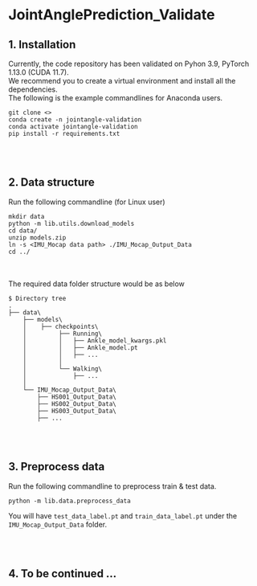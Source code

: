 # JointAnglePrediction_Validate

## 1. Installation
Currently, the code repository has been validated on Pyhon 3.9, PyTorch 1.13.0 (CUDA 11.7). <br>
We recommend you to create a virtual environment and install all the dependencies. <br>
The following is the example commandlines for Anaconda users.

```
git clone <>
conda create -n jointangle-validation
conda activate jointangle-validation
pip install -r requirements.txt
```
<br><br>

## 2. Data structure
Run the following commandline (for Linux user)
```
mkdir data
python -m lib.utils.download_models
cd data/
unzip models.zip
ln -s <IMU_Mocap data path> ./IMU_Mocap_Output_Data
cd ../
```

<br><br>
The required data folder structure would be as below
```
$ Directory tree
.
├── data\
    ├── models\
    │    ├── checkpoints\ 
    │         ├── Running\
    │         │   ├── Ankle_model_kwargs.pkl
    │         │   ├── Ankle_model.pt
    │         │   ├── ...
    │         │
    │         └── Walking\
    │             ├── ...
    │
    └── IMU_Mocap_Output_Data\
        ├── HS001_Output_Data\
        ├── HS002_Output_Data\
        ├── HS003_Output_Data\
        ├── ...
```
<br><br>

## 3. Preprocess data
Run the following commandline to preprocess train & test data. 
``` 
python -m lib.data.preprocess_data
```
You will have `test_data_label.pt` and `train_data_label.pt` under the `IMU_Mocap_Output_Data` folder.

<br><br>

## 4. To be continued ...
